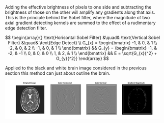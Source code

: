 
Adding the effective brightness of pixels to one side and subtracting the brightness of those on the other will amplify any gradients along that axis. This is the principle behind the Sobel filter, where the magnitude of two axial gradient detecting kernels are summed to the effect of a rudimentary edge detection filter.

$$
\begin{array}{}
\text{Horisontal Sobel Filter} &\quad&
\text{Vertical Sobel Filter} &\quad&
\text{Edge Detect} \\
G_{x} = \begin{bmatrix}
-1, & 0, & 1 \\ 
-2, & 0, & 2 \\ 
-1, & 0, & 1 \\ 
\end{bmatrix} &&
G_{y} = \begin{bmatrix}
-1, & -2, & -1 \\ 
0, & 0, & 0 \\ 
1, & 2, & 1 \\ 
\end{bmatrix} &&
E = \sqrt{G_{x}{^2} + G_{y}{^2}}
\end{array}
$$

Applied to the black and white brain image considered in the previous section this method can just about outline the brain.

![](Brain_Soble.svg)

